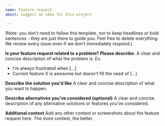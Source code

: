 ```yaml
---
name: Feature request
about: Suggest an idea for this project

---
```


(Note: you don't need to follow this template, nor to keep headlines or bold sentences - they are just there to guide you. Feel free to delete everything. We review every issue even if we don't immediately respond.)

**Is your feature request related to a problem? Please describe.**
A clear and concise description of what the problem is. Ex.
* I'm always frustrated when [...]
* Current feature X is awesome but doesn't fill the need of [...]

**Describe the solution you'd like**
A clear and concise description of what you want to happen.

**Describe alternatives you've considered (optional)**
A clear and concise description of any alternative solutions or features you've considered.

**Additional context**
Add any other context or screenshots about the feature request here. The more context, the better.
